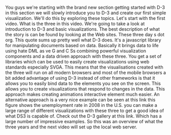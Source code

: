 You guys we're starting with the brand new section getting started with D-3 in this section we will
slowly introduce you to D-3 and create our first simple visualization.
We'll do this by exploring these topics.
Let's start with the first video.
What is the three in this video.
We're going to take a look at introduction to D-3 and basic visualizations.
The best description of what the story is can be found by looking at the Web sites.
These three day s dot org.
This quote sums up pretty well what D-3 does.
It's a javascript library for manipulating documents based on data.
Basically it brings data to life using hate DML as ve G and C Ss combining powerful visualization components
and a data driven approach with these three.
You get a set of libraries which can be used to easily create visualizations using web standards especially
SVGA.
This means that the visualisations created with the three will run on all modern browsers and most of
the mobile browsers a bit added advantage of using D-3 instead of other frameworks is that it allows
you to easily bind data to the elements you see on the screen.
This allows you to create visualizations that respond to changes in the data.
This approach makes creating animations interactive element much easier.
An alternative approach is a very nice example can be seen at this link this figure shows the unemployment
rate in 2008 in the U.S. you can make a large range of different visualizations with these three to
get a good idea of what DS3 is capable of.
Check out the D-3 gallery at this link.
Which has a large number of impressive examples.
So this was an overview of what the three years and the next video will set up the local web server.
